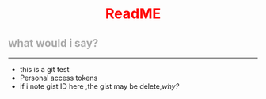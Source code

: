 <style>
.hahah{
    color:#aaa;
}
.xixixi{
    color:red;
}
</style>

<div class="xixixi">
<h1 align=center>ReadME</h1>
</div>

<div class="hahah">

## what would i say?
</div>

---

* this is a git test
* Personal access tokens
* if i note gist ID here ,the gist may be delete,*why?*
